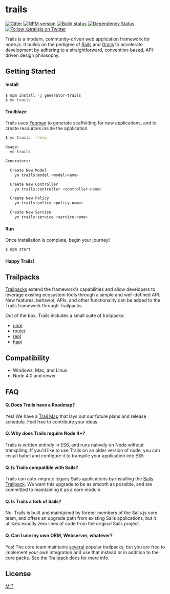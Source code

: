 # trails

[![Gitter][gitter-image]][gitter-url]
[![NPM version][npm-image]][npm-url]
[![Build status][ci-image]][ci-url]
[![Dependency Status][daviddm-image]][daviddm-url]
[![Follow @trailsjs on Twitter][twitter-image]][twitter-url]

Trails is a modern, community-driven web application framework for node.js. It
builds on the pedigree of [Rails](http://rubyonrails.org/) and [Grails](https://grails.org/)
to accelerate development by adhering to a straightforward, convention-based,
API-driven design philosophy.

## Getting Started

#### Install

```sh
$ npm install -g generator-trails
$ yo trails
```

#### Trailblaze

Trails uses [Yeoman](http://yeoman.io/) to generate scaffolding for new
applications, and to create resources inside the application. 

```sh
$ yo trails --help

Usage:
  yo trails

Generators:

  Create New Model
    yo trails:model <model-name>

  Create New Controller
    yo trails:controller <controller-name>

  Create New Policy
    yo trails:policy <policy-name>

  Create New Service
    yo trails:service <service-name>
```

#### Run

Once installation is complete, begin your journey!
```sh
$ npm start
```

#### Happy Trails!


## Trailpacks

[Trailpacks](https://github.com/trailsjs/trailpack) extend the framework's
capabilities and allow developers to leverage existing ecosystem tools through a
simple and well-defined API. New features, behavior, APIs, and other functionality
can be added to the Trails framework through Trailpacks.

Out of the box, Trails includes a small suite of trailpacks:

- [core](https://github.com/trailsjs/trailpack-core)
- [router](https://github.com/trailsjs/trailpack-router)
- [repl](https://github.com/trailsjs/trailpack-repl)
- [hapi](https://github.com/trailsjs/trailpack-hapi)

## Compatibility

- Windows, Mac, and Linux
- Node 4.0 and newer

## FAQ

#### Q. Does Trails have a Roadmap?

Yes! We have a [Trail Map](https://github.com/trailsjs/trails/blob/master/ROADMAP.md) that
lays out our future plans and release schedule. Feel free to contribute your
ideas.

#### Q. Why does Trails require Node 4+?

Trails is written entirely in ES6, and runs natively on Node without
transpiling. If you'd like to use Trails on an older version of node, you can
install babel and configure it to transpile your application into ES5.

#### Q. Is Trails compatible with Sails?

Trails can auto-migrate legacy Sails applications by installing the
[Sails Trailpack](https://github.com/trailsjs/trailpack-sails).
We want this upgrade to be as smooth as possible, and are committed to
maintaining it as a core module.

#### Q. Is Trails a fork of Sails?

No. Trails is built and maintained by former members of the Sails.js core team,
and offers an upgrade path from existing Sails applications, but it utilizes
exactly zero lines of code from the original Sails project. 

#### Q. Can I use my own ORM, Webserver, whatever?

Yes! The core team maintains [several](https://github.com/trailsjs?query=trailpack)
popular trailpacks, but you are free to implement your own integration and use
that instead or in addition to the core packs. See the [Trailpack](https://github.com/trailsjs/trailpack)
docs for more info.

## License
[MIT](https://github.com/trailsjs/trails/blob/master/LICENSE)

[npm-image]: https://img.shields.io/npm/v/trails.svg?style=flat-square
[npm-url]: https://npmjs.org/package/trails
[ci-image]: https://img.shields.io/travis/trailsjs/trails/master.svg?style=flat-square
[ci-url]: https://travis-ci.org/trailsjs/trails
[daviddm-image]: http://img.shields.io/david/trailsjs/trails.svg?style=flat-square
[daviddm-url]: https://david-dm.org/trailsjs/trails
[gitter-image]: http://img.shields.io/badge/+%20GITTER-JOIN%20CHAT%20%E2%86%92-1DCE73.svg?style=flat-square
[gitter-url]: https://gitter.im/trailsjs/trails
[twitter-image]: https://img.shields.io/twitter/follow/trailsjs.svg?style=social
[twitter-url]: https://twitter.com/trailsjs

